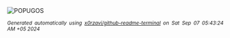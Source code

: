 <div align="justify">
<picture>
    <source media="(prefers-color-scheme: dark)" srcset="https://i.ibb.co/Ytpc4MZ/output-gif.gif">
    <source media="(prefers-color-scheme: light)" srcset="https://i.ibb.co/Ytpc4MZ/output-gif.gif">
    <img alt="POPUGOS" src="https://i.ibb.co/Ytpc4MZ/output-gif.gif">
</picture>

<sub><i>Generated automatically using [x0rzavi/github-readme-terminal](https://github.com/x0rzavi/github-readme-terminal) on Sat Sep 07 05:43:24 AM +05 2024</i></sub>
</div>